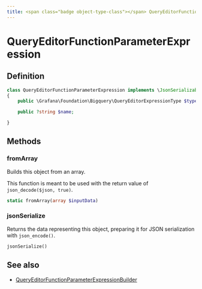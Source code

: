 ```yaml
---
title: <span class="badge object-type-class"></span> QueryEditorFunctionParameterExpression
---
```

# <span class="badge object-type-class"></span> QueryEditorFunctionParameterExpression

## Definition

```php
class QueryEditorFunctionParameterExpression implements \JsonSerializable
{
    public \Grafana\Foundation\Bigquery\QueryEditorExpressionType $type;

    public ?string $name;

}
```
## Methods

### <span class="badge object-method"></span> fromArray

Builds this object from an array.

This function is meant to be used with the return value of `json_decode($json, true)`.

```php
static fromArray(array $inputData)
```

### <span class="badge object-method"></span> jsonSerialize

Returns the data representing this object, preparing it for JSON serialization with `json_encode()`.

```php
jsonSerialize()
```

## See also

 * <span class="badge builder"></span> [QueryEditorFunctionParameterExpressionBuilder](./builder-QueryEditorFunctionParameterExpressionBuilder.md)
